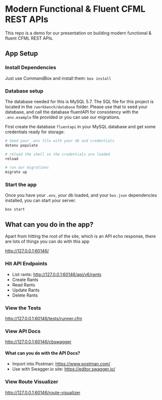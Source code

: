 # Modern Functional & Fluent CFML REST APIs

This repo is a demo for our presentation on building modern functional & fluent CFML REST APIs.

## App Setup

### Install Dependencies

Just use CommandBox and install them: `box install`

### Database setup

The database needed for this is MySQL 5.7. The SQL file for this project is located in the `/workbench/database` folder. Please use that to seed your database, and call the database fluentAPI for consistency with the `.env.example` file provided or you can use our migrations.

First create the database `fluentapi` in your MySQL database and get some credentials ready for storage:

```bash
# Seed your .env file with your db and credentials
dotenv populate

# reload the shell so the credentials are loaded
reload

# run our migrations
migrate up
```

### Start the app

Once you have your `.env`, your db loaded, and your `box.json` dependencies installed, you can start your server.

`box start`

## What can you do in the app?

Apart from hitting the root of the site, which is an API echo response, there are lots of things you can do with this app

http://127.0.0.1:60146/

### Hit API Endpoints

- List rants: http://127.0.0.1:60146/api/v6/rants
- Create Rants
- Read Rants
- Update Rants
- Delete Rants

### View the Tests

http://127.0.0.1:60146/tests/runner.cfm

### View API Docs

http://127.0.0.1:60146/cbswagger

#### What can you do with the API Docs?

- Import into Postman: https://www.postman.com/
- Use with Swagger.io site: https://editor.swagger.io/

### View Route Visualizer

http://127.0.0.1:60146/route-visualizer